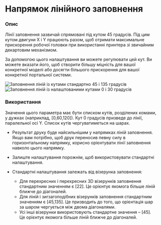 Напрямок лінійного заповнення
====

### **Опис**

Лінії заповнення зазвичай спрямовані під кутом 45 градусів. Під цим кутом двигуни X і Y працюють разом, щоб отримати максимальне прискорення робочої головки при використанні принтера зі звичайним декартовим механізмом.

За допомогою цього налаштування ви можете регулювати цей кут. Ви можете вказати його, щоб створити більшу міцність для вашої конкретної моделі або досягти більшого прискорення для вашої конкретної портальної системи.

![Заповнення ліній із кутами стандартно 45 і 135 градусів](../images/infill_angles_45_135.png)
![Заповнення ліній із налаштованими кутами 0 і 30 градусів](../images/infill_angles_0_30.png)

### **Використання**

Значення цього параметра має бути списком кутів, розділених комами, у дужках (наприклад, [0,60,120]). Кут 0 градусів призведе до лінії, паралельної осі Y. Список кутів чергуватиметься на шарах.

* Результат друку буде найсильнішим у напрямках ліній заповнення. Якщо вам потрібно, щоб друк переносив певну силу в горизонтальному напрямку, корисно орієнтувати лінії заповнення навколо цього напрямку.
* Залиште налаштування порожнім, щоб використовувати стандартні налаштування.
* Стандартні налаштування залежать від візерунка заповнення:

  * Для перехресних і перехресних 3D візерунків заповнення стандартним значенням є [22]. Це орієнтує якомога більше ліній ближче до діагоналей.
  * Для ліній і зигзагоподібних візерунків заповнення стандартним значенням є [45,135]. Це призводить до того, що орієнтація шар за шаром чергується між двома діагоналями.
  * Усі інші візерунки використовують стандартне значення – [45]. Це орієнтує якомога більше ліній ближче до діагоналей.
